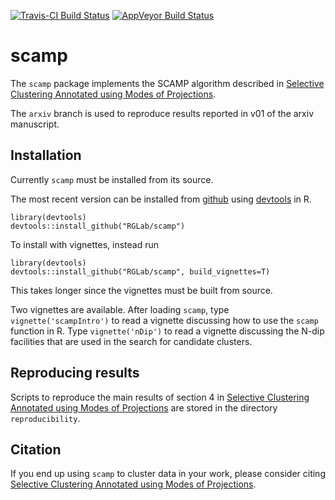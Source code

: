 [![Travis-CI Build Status](https://travis-ci.org/RGLab/scamp.svg?branch=master)](https://travis-ci.org/RGLab/scamp)
[![AppVeyor Build Status](https://ci.appveyor.com/api/projects/status/github/RGLab/scamp?branch=master&svg=true)](https://ci.appveyor.com/project/RGLab/scamp)

# scamp

The `scamp` package implements the SCAMP algorithm described in [Selective Clustering Annotated using Modes of Projections](https://arxiv.org/abs/1807.10328).

The `arxiv` branch is used to reproduce results reported in v01 of the arxiv manuscript.

## Installation

Currently `scamp` must be installed from its source.

The most recent version can be installed from [github](https://github.com/RGlab/scamp) using [devtools](https://github.com/r-lib/devtools) in R.

    library(devtools)
    devtools::install_github("RGLab/scamp")

To install with vignettes, instead run

    library(devtools)
    devtools::install_github("RGLab/scamp", build_vignettes=T)

This takes longer since the vignettes must be built from source.

Two vignettes are available.
After loading `scamp`, type `vignette('scampIntro')` to read a vignette discussing how to use the `scamp` function in R.
Type `vignette('nDip')` to read a vignette discussing the N-dip facilities that are used in the search for candidate clusters.

## Reproducing results

Scripts to reproduce the main results of section 4 in [Selective Clustering Annotated using Modes of Projections](https://arxiv.org/abs/1807.10328)
are stored in the directory `reproducibility`.

## Citation

If you end up using `scamp` to cluster data in your work,
please consider citing [Selective Clustering Annotated using Modes of Projections](https://arxiv.org/abs/1807.10328).

